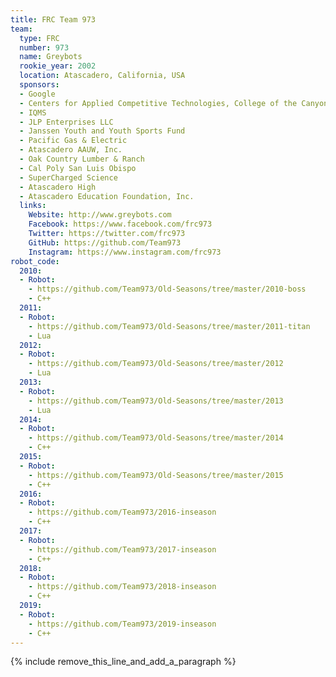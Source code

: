 ```yaml
---
title: FRC Team 973
team:
  type: FRC
  number: 973
  name: Greybots
  rookie_year: 2002
  location: Atascadero, California, USA
  sponsors:
  - Google
  - Centers for Applied Competitive Technologies, College of the Canyon
  - IQMS
  - JLP Enterprises LLC
  - Janssen Youth and Youth Sports Fund
  - Pacific Gas & Electric
  - Atascadero AAUW, Inc.
  - Oak Country Lumber & Ranch
  - Cal Poly San Luis Obispo
  - SuperCharged Science
  - Atascadero High
  - Atascadero Education Foundation, Inc.
  links:
    Website: http://www.greybots.com
    Facebook: https://www.facebook.com/frc973
    Twitter: https://twitter.com/frc973
    GitHub: https://github.com/Team973
    Instagram: https://www.instagram.com/frc973
robot_code:
  2010:
  - Robot:
    - https://github.com/Team973/Old-Seasons/tree/master/2010-boss
    - C++
  2011:
  - Robot:
    - https://github.com/Team973/Old-Seasons/tree/master/2011-titan
    - Lua
  2012:
  - Robot:
    - https://github.com/Team973/Old-Seasons/tree/master/2012
    - Lua
  2013:
  - Robot:
    - https://github.com/Team973/Old-Seasons/tree/master/2013
    - Lua
  2014:
  - Robot:
    - https://github.com/Team973/Old-Seasons/tree/master/2014
    - C++
  2015:
  - Robot:
    - https://github.com/Team973/Old-Seasons/tree/master/2015
    - C++
  2016:
  - Robot:
    - https://github.com/Team973/2016-inseason
    - C++
  2017:
  - Robot:
    - https://github.com/Team973/2017-inseason
    - C++
  2018:
  - Robot:
    - https://github.com/Team973/2018-inseason 
    - C++
  2019:
  - Robot: 
    - https://github.com/Team973/2019-inseason
    - C++
---
```


{% include remove_this_line_and_add_a_paragraph %}
